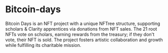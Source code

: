 # Bitcoin-days
Bitcoin Days is an NFT project with a unique NFTree structure, supporting scholars &amp; Clarity apprentices via donations from NFT sales. The 21 root NFTs vote on scholars, earning rewards from the treasury; if they don't vote, their NFT is sold. The project fosters artistic collaboration and growth while fulfilling its charitable mission.
